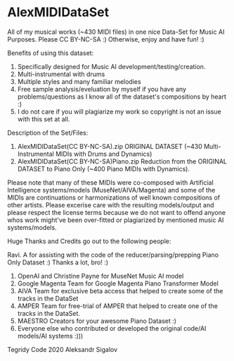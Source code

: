 # AlexMIDIDataSet
All of my musical works (~430 MIDI files) in one nice Data-Set for Music AI Purposes. Please CC BY-NC-SA :) Otherwise, enjoy and have fun! :)

Benefits of using this dataset:

1) Specifically designed for Music AI development/testing/creation.
2) Multi-instrumental with drums
3) Multiple styles and many familiar melodies
4) Free sample analysis/eveluation by myself if you have any problems/questions as I know all of the dataset's compositions by heart :)
5) I do not care if you will plagiarize my work so copyright is not an issue with this set at all.

Description of the Set/Files:

1) AlexMIDIDataSet(CC BY-NC-SA).zip ORIGINAL DATASET (~430 Multi-Instrumental MIDIs with Drums and Dynamics)
2) AlexMIDIDataSet(CC BY-NC-SA)Piano.zip Reduction from the ORIGINAL DATASET to Piano Only (~400 Piano MIDIs with Dynamics).

Please note that many of these MIDIs were co-composed with Artificial Intelligence systems/models (MuseNet/AIVA/Magenta) and some of the MIDIs are continuations or harmonizations of well known compositions of other artists. Please excerise care with the resulting models/output and please respect the license terms because we do not want to offend anyone whos work might've been over-fitted or plagiarized by mentioned music AI systems/models.

Huge Thanks and Credits go out to the following people:

Ravi. A for assisting with the code of the reducer/parsing/prepping Piano Only Dataset :) Thanks a lot, bro! :)

1) OpenAI and Christine Payne for MuseNet Music AI model
2) Google Magenta Team for Google Magenta Piano Transformer Model
3) AIVA Team for exclusive beta access that helped to create some of the tracks in the DataSet
4) AMPER Team for free-trial of AMPER that helped to create one of the tracks in the DataSet.
5) MAESTRO Creators for your awesome Piano Dataset :)
6) Everyone else who contributed or developed the original code/AI models/AI systems :)))

Tegridy Code 2020 Aleksandr Sigalov
